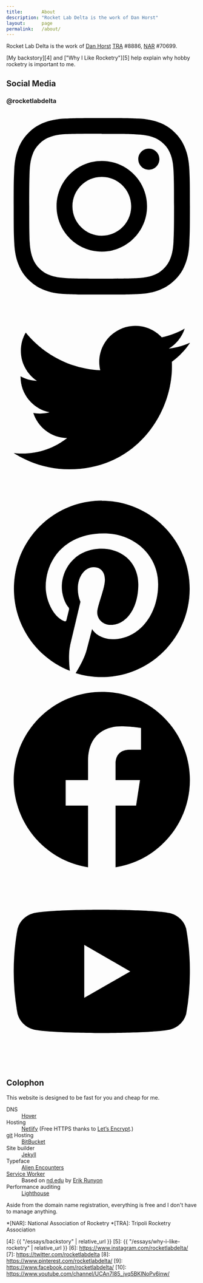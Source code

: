 ```yaml
---
title:       About
description: "Rocket Lab Delta is the work of Dan Horst"
layout:      page
permalink:   /about/
---
```


Rocket Lab Delta is the work of [Dan Horst][1] [TRA][2] #8886, [NAR][3] #70699.

[My backstory][4] and ["Why I Like Rocketry"][5] help explain why hobby rocketry is important to me.

## Social Media

<section class="social-media">
<h3 class="social-header">@rocketlabdelta</h3>

<a href="https://www.instagram.com/rocketlabdelta/" class="social-link">
  <svg role="img" viewBox="-1 -1 26 26" xmlns="http://www.w3.org/2000/svg"><title>Instagram</title><path class="social-icon" d="M12 0C8.74 0 8.333.015 7.053.072 5.775.132 4.905.333 4.14.63c-.789.306-1.459.717-2.126 1.384S.935 3.35.63 4.14C.333 4.905.131 5.775.072 7.053.012 8.333 0 8.74 0 12s.015 3.667.072 4.947c.06 1.277.261 2.148.558 2.913.306.788.717 1.459 1.384 2.126.667.666 1.336 1.079 2.126 1.384.766.296 1.636.499 2.913.558C8.333 23.988 8.74 24 12 24s3.667-.015 4.947-.072c1.277-.06 2.148-.262 2.913-.558.788-.306 1.459-.718 2.126-1.384.666-.667 1.079-1.335 1.384-2.126.296-.765.499-1.636.558-2.913.06-1.28.072-1.687.072-4.947s-.015-3.667-.072-4.947c-.06-1.277-.262-2.149-.558-2.913-.306-.789-.718-1.459-1.384-2.126C21.319 1.347 20.651.935 19.86.63c-.765-.297-1.636-.499-2.913-.558C15.667.012 15.26 0 12 0zm0 2.16c3.203 0 3.585.016 4.85.071 1.17.055 1.805.249 2.227.415.562.217.96.477 1.382.896.419.42.679.819.896 1.381.164.422.36 1.057.413 2.227.057 1.266.07 1.646.07 4.85s-.015 3.585-.074 4.85c-.061 1.17-.256 1.805-.421 2.227-.224.562-.479.96-.899 1.382-.419.419-.824.679-1.38.896-.42.164-1.065.36-2.235.413-1.274.057-1.649.07-4.859.07-3.211 0-3.586-.015-4.859-.074-1.171-.061-1.816-.256-2.236-.421-.569-.224-.96-.479-1.379-.899-.421-.419-.69-.824-.9-1.38-.165-.42-.359-1.065-.42-2.235-.045-1.26-.061-1.649-.061-4.844 0-3.196.016-3.586.061-4.861.061-1.17.255-1.814.42-2.234.21-.57.479-.96.9-1.381.419-.419.81-.689 1.379-.898.42-.166 1.051-.361 2.221-.421 1.275-.045 1.65-.06 4.859-.06l.045.03zm0 3.678c-3.405 0-6.162 2.76-6.162 6.162 0 3.405 2.76 6.162 6.162 6.162 3.405 0 6.162-2.76 6.162-6.162 0-3.405-2.76-6.162-6.162-6.162zM12 16c-2.21 0-4-1.79-4-4s1.79-4 4-4 4 1.79 4 4-1.79 4-4 4zm7.846-10.405c0 .795-.646 1.44-1.44 1.44-.795 0-1.44-.646-1.44-1.44 0-.794.646-1.439 1.44-1.439.793-.001 1.44.645 1.44 1.439z"/></svg>
</a>

<a href="https://twitter.com/rocketlabdelta" class="social-link">
  <svg role="img" viewBox="-1 -1 26 26" xmlns="http://www.w3.org/2000/svg"><title>Twitter</title><path class="social-icon" d="M23.954 4.569c-.885.389-1.83.654-2.825.775 1.014-.611 1.794-1.574 2.163-2.723-.951.555-2.005.959-3.127 1.184-.896-.959-2.173-1.559-3.591-1.559-2.717 0-4.92 2.203-4.92 4.917 0 .39.045.765.127 1.124C7.691 8.094 4.066 6.13 1.64 3.161c-.427.722-.666 1.561-.666 2.475 0 1.71.87 3.213 2.188 4.096-.807-.026-1.566-.248-2.228-.616v.061c0 2.385 1.693 4.374 3.946 4.827-.413.111-.849.171-1.296.171-.314 0-.615-.03-.916-.086.631 1.953 2.445 3.377 4.604 3.417-1.68 1.319-3.809 2.105-6.102 2.105-.39 0-.779-.023-1.17-.067 2.189 1.394 4.768 2.209 7.557 2.209 9.054 0 13.999-7.496 13.999-13.986 0-.209 0-.42-.015-.63.961-.689 1.8-1.56 2.46-2.548l-.047-.02z"/></svg>
</a>

<a href="https://www.pinterest.com/rocketlabdelta/" class="social-link">
  <svg role="img" viewBox="-1 -1 26 26" xmlns="http://www.w3.org/2000/svg"><title>Pinterest</title><path class="social-icon" d="M12.017 0C5.396 0 .029 5.367.029 11.987c0 5.079 3.158 9.417 7.618 11.162-.105-.949-.199-2.403.041-3.439.219-.937 1.406-5.957 1.406-5.957s-.359-.72-.359-1.781c0-1.663.967-2.911 2.168-2.911 1.024 0 1.518.769 1.518 1.688 0 1.029-.653 2.567-.992 3.992-.285 1.193.6 2.165 1.775 2.165 2.128 0 3.768-2.245 3.768-5.487 0-2.861-2.063-4.869-5.008-4.869-3.41 0-5.409 2.562-5.409 5.199 0 1.033.394 2.143.889 2.741.099.12.112.225.085.345-.09.375-.293 1.199-.334 1.363-.053.225-.172.271-.401.165-1.495-.69-2.433-2.878-2.433-4.646 0-3.776 2.748-7.252 7.92-7.252 4.158 0 7.392 2.967 7.392 6.923 0 4.135-2.607 7.462-6.233 7.462-1.214 0-2.354-.629-2.758-1.379l-.749 2.848c-.269 1.045-1.004 2.352-1.498 3.146 1.123.345 2.306.535 3.55.535 6.607 0 11.985-5.365 11.985-11.987C23.97 5.39 18.592.026 11.985.026L12.017 0z"/></svg>
</a>

<a href="https://www.facebook.com/rocketlabdelta/" class="social-link">
  <svg role="img" viewBox="-1 -1 26 26" xmlns="http://www.w3.org/2000/svg"><title>Facebook</title><path class="social-icon" d="M23.9981 11.9991C23.9981 5.37216 18.626 0 11.9991 0C5.37216 0 0 5.37216 0 11.9991C0 17.9882 4.38789 22.9522 10.1242 23.8524V15.4676H7.07758V11.9991H10.1242V9.35553C10.1242 6.34826 11.9156 4.68714 14.6564 4.68714C15.9692 4.68714 17.3424 4.92149 17.3424 4.92149V7.87439H15.8294C14.3388 7.87439 13.8739 8.79933 13.8739 9.74824V11.9991H17.2018L16.6698 15.4676H13.8739V23.8524C19.6103 22.9522 23.9981 17.9882 23.9981 11.9991Z"/></svg>
</a>

<a href="https://www.youtube.com/channel/UCAn7I85_jvq5BKlNoPv6inw/" class="social-link">
  <svg role="img" xmlns="http://www.w3.org/2000/svg" viewBox="-1 -1 26 26"><title>YouTube icon</title><path class="social-icon" d="M23.495 6.205a3.007 3.007 0 0 0-2.088-2.088c-1.87-.501-9.396-.501-9.396-.501s-7.507-.01-9.396.501A3.007 3.007 0 0 0 .527 6.205a31.247 31.247 0 0 0-.522 5.805 31.247 31.247 0 0 0 .522 5.783 3.007 3.007 0 0 0 2.088 2.088c1.868.502 9.396.502 9.396.502s7.506 0 9.396-.502a3.007 3.007 0 0 0 2.088-2.088 31.247 31.247 0 0 0 .5-5.783 31.247 31.247 0 0 0-.5-5.805zM9.609 15.601V8.408l6.264 3.602z"/></svg>
</a>
</section>

## Colophon

This website is designed to be fast for you and cheap for me.

<dl>
  <dt>DNS</dt>
  <dd><a href="https://www.hover.com">Hover</a></dd>
  <dt>Hosting</dt>
  <dd><a href="https://www.netlify.com/">Netlify</a> (Free HTTPS thanks to <a href="https://letsencrypt.org/">Let&rsquo;s Encrypt</a>.)</dd>
  <dt><a href="https://git-scm.com/">git</a> Hosting</dt>
  <dd><a href="https://bitbucket.org/">BitBucket</a></dd>
  <dt>Site builder</dt>
  <dd><a href="https://jekyllrb.com/">Jekyll</a></dd>
  <dt>Typeface</dt>
  <dd><a href="https://www.shyfoundry.com/fonts/shareware/sfalienenc.html">Alien Encounters</a></dd>
  <dt><a href="https://developer.mozilla.org/en-US/docs/Web/API/Service_Worker_API">Service Worker</a></dt>
  <dd>Based on <a href="https://www.nd.edu/">nd.edu</a> by <a href="https://erikrunyon.com/">Erik Runyon</a></dd>
  <dt>Performance auditing</dt>
  <dd><a href="https://developers.google.com/web/tools/lighthouse/">Lighthouse</a></dd>
</dl>

Aside from the domain name registration, everything is free and I don't have to manage anything.

*[NAR]: National Association of Rocketry
*[TRA]: Tripoli Rocketry Association

[1]:  https://www.danhorst.com
[2]:  http://www.tripoli.org/
[3]:  https://www.nar.org/
[4]:  {{ "/essays/backstory" | relative_url }}
[5]:  {{ "/essays/why-i-like-rocketry" | relative_url }}
[6]:  https://www.instagram.com/rocketlabdelta/
[7]:  https://twitter.com/rocketlabdelta
[8]:  https://www.pinterest.com/rocketlabdelta/
[9]:  https://www.facebook.com/rocketlabdelta/
[10]: https://www.youtube.com/channel/UCAn7I85_jvq5BKlNoPv6inw/
